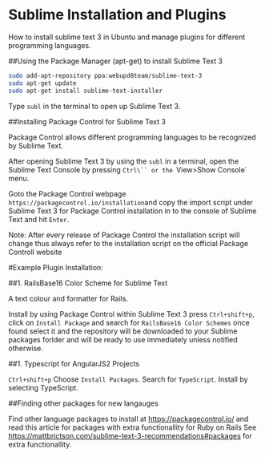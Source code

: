 # Sublime Installation and Plugins
How to install sublime text 3 in Ubuntu and manage plugins for different programming languages.

##Using the Package Manager (apt-get) to install Sublime Text 3

```bash
sudo add-apt-repository ppa:webupd8team/sublime-text-3
sudo apt-get update
sudo apt-get install sublime-text-installer
```

Type `subl` in the terminal to open up Sublime Text 3.

##Installing Package Control for Sublime Text 3

Package Control allows different programming languages to be recognized by Sublime Text.

After opening Sublime Text 3 by using the `subl` in a terminal, open the Sublime Text Console by pressing `Ctrl\`` or the `View>Show Console` menu.

Goto the Package Control webpage `https://packagecontrol.io/installation`and copy the import script under Sublime Text 3 for Package Control installation in to the console of Sublime Text and hit `Enter`.

Note: After every release of Package Control the installation script will change thus always refer to the installation script on the official Package Controll website

#Example Plugin Installation:


##1. RailsBase16 Color Scheme for Sublime Text

A text colour and formatter for Rails.

Install by using Package Control within Sublime Text 3 press `Ctrl+shift+p`, click on `Install Package` and search for `RailsBase16 Color Schemes` once found select it and the repository will be downloaded to your Sublime packages forlder and will be ready to use immediately unless notified otherwise.

##1. Typescript for AngularJS2 Projects

`Ctrl+shift+p`
Choose `Install Packages`.
Search for `TypeScript`.
Install by selecting TypeScript.

##Finding other packages for new langauges

Find other language packages to install at https://packagecontrol.io/ and read this article for packages with extra functionallity for Ruby on Rails See https://mattbrictson.com/sublime-text-3-recommendations#packages for extra functionallity.